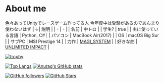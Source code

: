 # About me
色々あってUnityでレースゲーム作ってる人
今年度中は受験があるのであんまり使わないはず
| ↓| 説明 |
| - | - |
| 名前 | 中トロ |
| 学生? | true |
| 主に使っている言語 | Python, C# |
| パソコン | MacBook Air(2017) |
| OS | macOS Big Sur |
| サブPC | MSI Prestige 14 |
| 力作 | [MAGI_SYSTEM](https://github.com/Detteiu-Yoshida/MAGI_SYSTEM) |
| 好きな曲 | [UNLIMITED IMPACT](https://www.youtube.com/watch?v=DLIHbUZzshg) |

[![trophy](https://github-profile-trophy.vercel.app/?username=Detteiu-Yoshida)](https://github.com/ryo-ma/github-profile-trophy)

[![Top Langs](https://github-readme-stats.vercel.app/api/top-langs/?username=Detteiu-Yoshida)](https://github.com/anuraghazra/github-readme-stats)
[![Anurag's GitHub stats](https://github-readme-stats.vercel.app/api?username=Detteiu-Yoshida&show_icons=true&bg_color=30,e96443,904e95&title_color=fff&text_color=fff)](https://github.com/Detteiu-Yoshida)

[![GitHub followers](https://img.shields.io/github/followers/Detteiu-Yoshida?style=social)](https://github.com/Detteiu-Yoshida?tab=followers)
[![GitHub Stars](https://img.shields.io/github/stars/Detteiu-Yoshida?style=social)](https://github.com/Detteiu-Yoshida?tab=stars)
